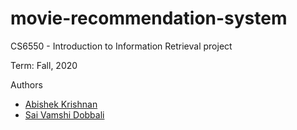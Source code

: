 # movie-recommendation-system
CS6550 - Introduction to Information Retrieval project

Term: Fall, 2020

Authors
* [Abishek Krishnan](https://github.com/github4ak)
* [Sai Vamshi Dobbali](https://github.com/saivamshidobbali)
